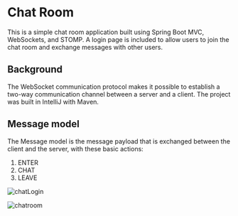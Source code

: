 # Chat Room

This is a simple chat room application built using Spring Boot MVC, WebSockets, and STOMP. A login page is included to allow users to join the chat room and exchange messages with other users.

## Background
The WebSocket communication protocol makes it possible to establish a two-way communication channel between a server and a client.  The project was built in IntelliJ with Maven.

## Message model
The Message model is the message payload that is exchanged between the client and the server, with these basic actions:
1. ENTER
2. CHAT
3. LEAVE

![chatLogin](https://user-images.githubusercontent.com/39966073/76257115-ae391300-6216-11ea-985d-329b40198847.jpg)



![chatroom](https://user-images.githubusercontent.com/39966073/76257153-c315a680-6216-11ea-9ea5-537805be2b5b.png)